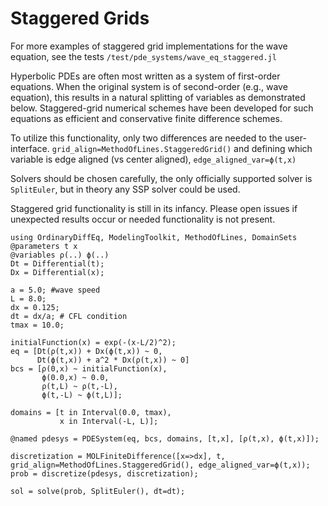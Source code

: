 # Staggered Grids

For more examples of staggered grid implementations for the wave equation, see the tests `/test/pde_systems/wave_eq_staggered.jl`

Hyperbolic PDEs are often most written as a system of first-order equations. When the original system is of second-order (e.g., wave equation), this results in a natural splitting of variables as demonstrated below. Staggered-grid numerical schemes have been developed for such equations as efficient and conservative finite difference schemes.

To utilize this functionality, only two differences are needed to the user-interface. `grid_align=MethodOfLines.StaggeredGrid()` and defining which variable is edge aligned (vs center aligned), `edge_aligned_var=ϕ(t,x)`

Solvers should be chosen carefully, the only officially supported solver is `SplitEuler`, but in theory any SSP solver could be used.

Staggered grid functionality is still in its infancy. Please open issues if unexpected results occur or needed functionality is not present.

```
using OrdinaryDiffEq, ModelingToolkit, MethodOfLines, DomainSets
@parameters t x
@variables ρ(..) ϕ(..)
Dt = Differential(t);
Dx = Differential(x);

a = 5.0; #wave speed
L = 8.0;
dx = 0.125;
dt = dx/a; # CFL condition
tmax = 10.0;

initialFunction(x) = exp(-(x-L/2)^2);
eq = [Dt(ρ(t,x)) + Dx(ϕ(t,x)) ~ 0,
      Dt(ϕ(t,x)) + a^2 * Dx(ρ(t,x)) ~ 0]
bcs = [ρ(0,x) ~ initialFunction(x),
       ϕ(0.0,x) ~ 0.0,
       ρ(t,L) ~ ρ(t,-L),
       ϕ(t,-L) ~ ϕ(t,L)];

domains = [t in Interval(0.0, tmax),
           x in Interval(-L, L)];

@named pdesys = PDESystem(eq, bcs, domains, [t,x], [ρ(t,x), ϕ(t,x)]);

discretization = MOLFiniteDifference([x=>dx], t, grid_align=MethodOfLines.StaggeredGrid(), edge_aligned_var=ϕ(t,x));
prob = discretize(pdesys, discretization);

sol = solve(prob, SplitEuler(), dt=dt);
```
